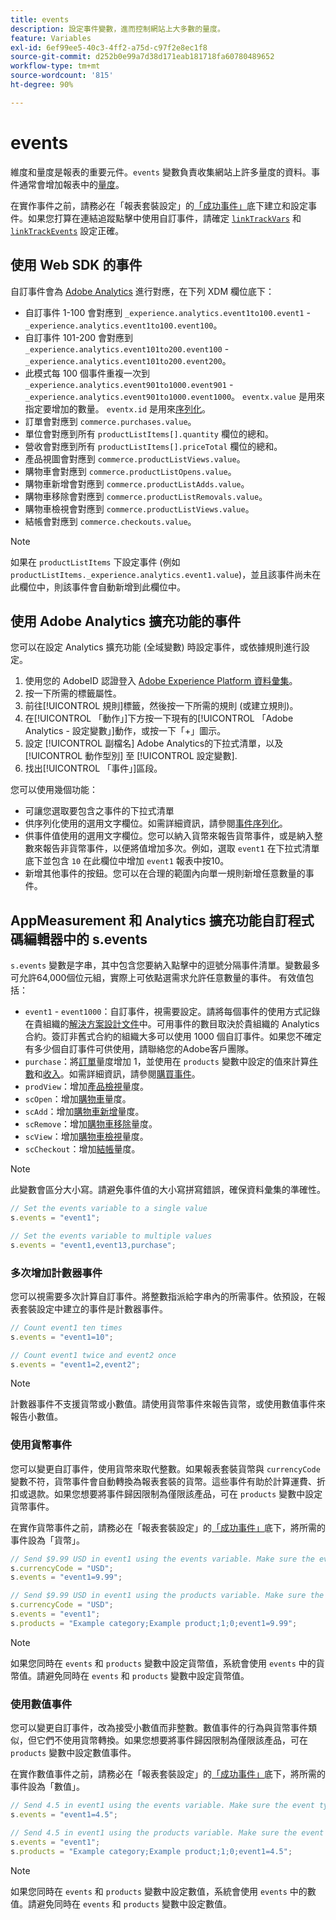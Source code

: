 ```yaml
---
title: events
description: 設定事件變數，進而控制網站上大多數的量度。
feature: Variables
exl-id: 6ef99ee5-40c3-4ff2-a75d-c97f2e8ec1f8
source-git-commit: d252b0e99a7d38d171eab181718fa60780489652
workflow-type: tm+mt
source-wordcount: '815'
ht-degree: 90%

---
```


# events

維度和量度是報表的重要元件。`events` 變數負責收集網站上許多量度的資料。事件通常會增加報表中的[量度](/help/components/metrics/overview.md)。

在實作事件之前，請務必在「報表套裝設定」的[「成功事件」](/help/admin/admin/c-manage-report-suites/c-edit-report-suites/conversion-var-admin/c-success-events/success-event.md)底下建立和設定事件。如果您打算在連結追蹤點擊中使用自訂事件，請確定 [`linkTrackVars`](../../config-vars/linktrackvars.md) 和 [`linkTrackEvents`](../../config-vars/linktrackevents.md) 設定正確。

## 使用 Web SDK 的事件

自訂事件會為 [Adobe Analytics](https://experienceleague.adobe.com/docs/analytics/implementation/aep-edge/variable-mapping.html) 進行對應，在下列 XDM 欄位底下：

* 自訂事件 1-100 會對應到 `_experience.analytics.event1to100.event1` - `_experience.analytics.event1to100.event100`。
* 自訂事件 101-200 會對應到 `_experience.analytics.event101to200.event100` - `_experience.analytics.event101to200.event200`。
* 此模式每 100 個事件重複一次到 `_experience.analytics.event901to1000.event901` - `_experience.analytics.event901to1000.event1000`。 `eventx.value` 是用來指定要增加的數量。 `eventx.id` 是用來[序列化](event-serialization.md)。 
* 訂單會對應到 `commerce.purchases.value`。
* 單位會對應到所有 `productListItems[].quantity` 欄位的總和。
* 營收會對應到所有 `productListItems[].priceTotal` 欄位的總和。
* 產品視圖會對應到 `commerce.productListViews.value`。
* 購物車會對應到 `commerce.productListOpens.value`。
* 購物車新增會對應到 `commerce.productListAdds.value`。
* 購物車移除會對應到 `commerce.productListRemovals.value`。
* 購物車檢視會對應到 `commerce.productListViews.value`。
* 結帳會對應到 `commerce.checkouts.value`。

>[!NOTE]
>
>如果在 `productListItems` 下設定事件 (例如 `productListItems._experience.analytics.event1.value`)，並且該事件尚未在此欄位中，則該事件會自動新增到此欄位中。

## 使用 Adobe Analytics 擴充功能的事件

您可以在設定 Analytics 擴充功能 (全域變數) 時設定事件，或依據規則進行設定。

1. 使用您的 AdobeID 認證登入 [Adobe Experience Platform 資料彙集](https://experience.adobe.com/data-collection)。
2. 按一下所需的標籤屬性。
3. 前往[!UICONTROL 規則]標籤，然後按一下所需的規則 (或建立規則)。
4. 在[!UICONTROL 「動作」]下方按一下現有的[!UICONTROL 「Adobe Analytics - 設定變數」]動作，或按一下「+」圖示。
5. 設定 [!UICONTROL 副檔名] Adobe Analytics的下拉式清單，以及 [!UICONTROL 動作型別] 至 [!UICONTROL 設定變數].
6. 找出[!UICONTROL 「事件」]區段。

您可以使用幾個功能：

* 可讓您選取要包含之事件的下拉式清單
* 供序列化使用的選用文字欄位。如需詳細資訊，請參閱[事件序列化](event-serialization.md)。
* 供事件值使用的選用文字欄位。您可以納入貨幣來報告貨幣事件，或是納入整數來報告非貨幣事件，以便將值增加多次。例如，選取 `event1` 在下拉式清單底下並包含 `10` 在此欄位中增加 `event1` 報表中按10。
* 新增其他事件的按鈕。您可以在合理的範圍內向單一規則新增任意數量的事件。

## AppMeasurement 和 Analytics 擴充功能自訂程式碼編輯器中的 s.events

`s.events` 變數是字串，其中包含您要納入點擊中的逗號分隔事件清單。變數最多可允許64,000個位元組，實際上可依點選需求允許任意數量的事件。 有效值包括：

* `event1` - `event1000`：自訂事件，視需要設定。請將每個事件的使用方式記錄在貴組織的[解決方案設計文件](../../../prepare/solution-design.md)中。可用事件的數目取決於貴組織的 Analytics 合約。簽訂非舊式合約的組織大多可以使用 1000 個自訂事件。如果您不確定有多少個自訂事件可供使用，請聯絡您的Adobe客戶團隊。
* `purchase`：將[訂單](/help/components/metrics/orders.md)量度增加 1，並使用在 `products` 變數中設定的值來計算[件數](/help/components/metrics/units.md)和[收入](/help/components/metrics/revenue.md)。如需詳細資訊，請參閱[購買事件](event-purchase.md)。
* `prodView`：增加[產品檢視](/help/components/metrics/product-views.md)量度。
* `scOpen`：增加[購物車](/help/components/metrics/carts.md)量度。
* `scAdd`：增加[購物車新增](/help/components/metrics/cart-additions.md)量度。
* `scRemove`：增加[購物車移除](/help/components/metrics/cart-removals.md)量度。
* `scView`：增加[購物車檢視](/help/components/metrics/cart-views.md)量度。
* `scCheckout`：增加[結帳](/help/components/metrics/checkouts.md)量度。

>[!NOTE]
>
>此變數會區分大小寫。請避免事件值的大小寫拼寫錯誤，確保資料彙集的準確性。

```js
// Set the events variable to a single value
s.events = "event1";

// Set the events variable to multiple values
s.events = "event1,event13,purchase";
```

### 多次增加計數器事件

您可以視需要多次計算自訂事件。將整數指派給字串內的所需事件。依預設，在報表套裝設定中建立的事件是計數器事件。

```js
// Count event1 ten times
s.events = "event1=10";

// Count event1 twice and event2 once
s.events = "event1=2,event2";
```

>[!NOTE]
>
>計數器事件不支援貨幣或小數值。請使用貨幣事件來報告貨幣，或使用數值事件來報告小數值。

### 使用貨幣事件

您可以變更自訂事件，使用貨幣來取代整數。如果報表套裝貨幣與 `currencyCode` 變數不符，貨幣事件會自動轉換為報表套裝的貨幣。這些事件有助於計算運費、折扣或退款。如果您想要將事件歸因限制為僅限該產品，可在 `products` 變數中設定貨幣事件。

在實作貨幣事件之前，請務必在「報表套裝設定」的[「成功事件」](/help/admin/admin/c-manage-report-suites/c-edit-report-suites/conversion-var-admin/c-success-events/success-event.md)底下，將所需的事件設為「貨幣」。

```js
// Send $9.99 USD in event1 using the events variable. Make sure the event type for event1 is Currency in Report suite settings
s.currencyCode = "USD";
s.events = "event1=9.99";

// Send $9.99 USD in event1 using the products variable. Make sure the event type for event1 is Currency in Report suite settings
s.currencyCode = "USD";
s.events = "event1";
s.products = "Example category;Example product;1;0;event1=9.99";
```

>[!NOTE]
>
>如果您同時在 `events` 和 `products` 變數中設定貨幣值，系統會使用 `events` 中的貨幣值。請避免同時在 `events` 和 `products` 變數中設定貨幣值。

### 使用數值事件

您可以變更自訂事件，改為接受小數值而非整數。數值事件的行為與貨幣事件類似，但它們不使用貨幣轉換。如果您想要將事件歸因限制為僅限該產品，可在 `products` 變數中設定數值事件。

在實作數值事件之前，請務必在「報表套裝設定」的[「成功事件」](/help/admin/admin/c-manage-report-suites/c-edit-report-suites/conversion-var-admin/c-success-events/success-event.md)底下，將所需的事件設為「數值」。

```js
// Send 4.5 in event1 using the events variable. Make sure the event type for event1 is Numeric in Report suite settings
s.events = "event1=4.5";

// Send 4.5 in event1 using the products variable. Make sure the event type for event1 is Numeric in Report suite settings
s.events = "event1";
s.products = "Example category;Example product;1;0;event1=4.5";
```

>[!NOTE]
>
>如果您同時在 `events` 和 `products` 變數中設定數值，系統會使用 `events` 中的數值。請避免同時在 `events` 和 `products` 變數中設定數值。
